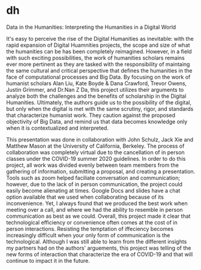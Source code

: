 # dh
Data in the Humanities: 
Interpreting the Humanities in a Digital World

It's easy to perceive the rise of the Digital Humanities as inevitable: with the rapid expansion of Digital Huamnities projects, the scope and size of what the humanities can be has been completely reimagined. However, in a field with such exciting possibilities, the work of humanities scholars remains ever more pertinent as they are tasked with the responsibility of maintaing the same cultural and critical perspective that defines the humanities in the face of computational processes and Big Data. By focusing on the work of humanist scholars Alan Liu, Kate Boyde & Dana Crawford, Trevor Owens, Justin Grimmer, and Dr.Nan Z Da, this project utilizes their arguments to analyze both the challenges and the benefits of scholarship in the Digital Humanities. Ultimately, the authors guide us to the possibility of the digital, but only when the digital is met with the same scrutiny, rigor, and standards that characterize humanist work. They caution against the proposed objectivity of Big Data, and remind us that data becomes knowledge only when it is contextualized and interpreted.    

This presentation was done in collaboration with John Schulz, Jack Xie and Matthew Mason at the University of California, Berkeley. The process of collaboration was completely virtual due to the cancellation of in person classes under the  COVID-19 summer 2020 guidelines. In order to do this project, all work was divided evenly between team members from the gathering of information, submitting a proposal, and creating a presentation. Tools such as zoom helped faciliate conversation and communication; however, due to the lack of in person communication, the project could easily become alienating at times. Google Docs and slides have a chat option available that we used when collaborating because of its inconvenience. Yet, I always found that we produced the best work when meeting over a call, and where we had the ability to resemble in person communication as best as we could. Overall, this project made it clear that technological efficiency or convenience often comes at the cost of in person interactions. Resisting the temptation of iffeciency becomes increasingly difficult when your only form of communication is the technological. Although I was still able to learn from the different insights my partners had on the authors' arguements, this project was telling of the new forms of interaction that characterize the era of COVID-19 and that will continue to impact it in the future.  
